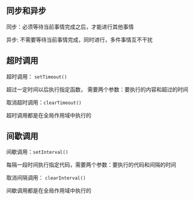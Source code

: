 ## 同步和异步

同步：必须等待当前事情完成之后，才能进行其他事情

异步: 不需要等待当前事情完成，同时进行，多件事情互不干扰

## 超时调用

超时调用： `setTimeout() `

超过一定时间以后执行指定函数， 需要两个参数：要执行的内容和超过的时间 

取消超时调用：`clearTimeout() `

超时调用都是在全局作用域中执行的

## 间歇调用

间歇调用：`setInterval() `

每隔一段时间执行指定代码，需要两个参数：要执行的代码和间隔的时间

取消间隔调用： `clearInterval()`

间歇调用都是在全局作用域中执行的